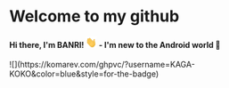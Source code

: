 # Welcome to my github
<h4>Hi there, I'm BANRI! <img src="https://raw.githubusercontent.com/ABSphreak/ABSphreak/master/gifs/Hi.gif" width="20px" height="20px">
- I'm new to the Android world 📱
  
</h4>
![](https://komarev.com/ghpvc/?username=KAGA-KOKO&color=blue&style=for-the-badge)
